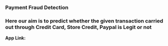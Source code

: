 ### Payment Fraud Detection ###

<h3>Here our aim is to predict whether the given transaction carried out through Credit Card, Store Credit, Paypal is Legit or not</h3>
<b>App Link:</b> 